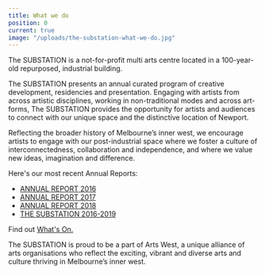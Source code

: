 ```yaml
---
title: What we do
position: 0
current: true
image: "/uploads/the-substation-what-we-do.jpg"
---
```


The SUBSTATION is a not-for-profit multi arts centre located in a 100-year-old repurposed, industrial building. 

The SUBSTATION presents an annual curated program of creative development, residencies and presentation. Engaging with artists from across artistic disciplines, working in non-traditional modes and across art-forms, The SUBSTATION provides the opportunity for artists and audiences to connect with our unique space and the distinctive location of Newport.

Reflecting the broader history of Melbourne’s inner west, we encourage artists to engage with our post-industrial space where we foster a culture of interconnectedness, collaboration and independence, and where we value new ideas, imagination and difference.

Here's our most recent Annual Reports:

* [ANNUAL REPORT 2016 ](/uploads/Annual%20Report%202017.pdf)
* [ANNUAL REPORT 2017 ](/uploads/Annual%20Report%202016.pdf)
* [ANNUAL REPORT 2018 ](/uploads/Annual-Report-2018.pdf) 
* [THE SUBSTATION 2016-2019](/uploads/The-SUBSTATION-2016-2019.pdf)

Find out [What's On.](https://thesubstation.org.au/whats-on/)

The SUBSTATION is proud to be a part of Arts West, a unique alliance of arts organisations who reflect the exciting, vibrant and diverse arts and culture thriving in Melbourne’s inner west.
